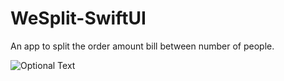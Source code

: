 # WeSplit-SwiftUI
An app to split the order amount bill between number of people.

![Optional Text](../master/WeSplit.png)
